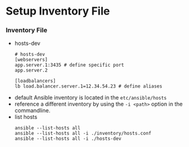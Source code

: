 # Setup Inventory File

### Inventory File

 - hosts-dev 
   ```shell
   # hosts-dev
   [webservers]
   app.server.1:3435 # define specific port
   app.server.2
   
   [loadbalancers]
   lb load.balancer.server.1=12.34.54.23 # define aliases
   ```
 - default Ansible inventory is located in the
   ```etc/ansible/hosts```
 - reference a different inventory by using the `-i <path>` option in the commandline.
 - list hosts
   ```shell
   ansible --list-hosts all 
   ansible --list-hosts all -i ./inventory/hosts.conf
   ansible --list-hosts all -i ./hosts-dev
   ```
